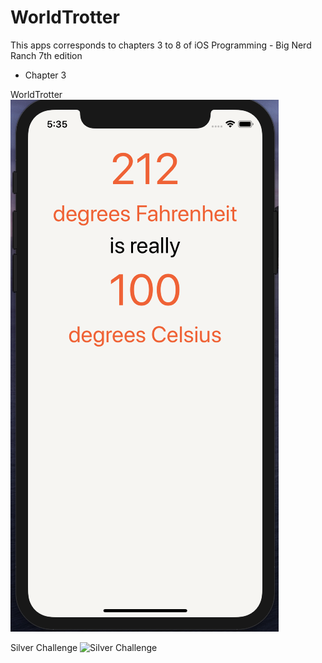 # WorldTrotter 

This apps corresponds to chapters 3 to 8 of
iOS Programming - Big Nerd Ranch 7th edition

- Chapter 3 

WorldTrotter
![World Trotter](https://github.com/Reddyforcode/iOS-train---WorldTrotter/blob/master/chapter3.png)


Silver Challenge
![Silver Challenge]("https://github.com/Reddyforcode/iOS-train---WorldTrotter/blob/master/chapter3-silverChallenge.png")

